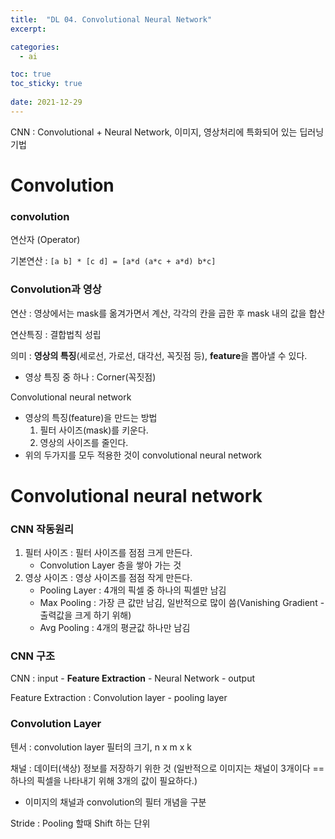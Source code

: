 ```yaml
---
title:  "DL 04. Convolutional Neural Network"
excerpt:

categories:
  - ai

toc: true
toc_sticky: true
 
date: 2021-12-29
---
```


CNN : Convolutional + Neural Network, 이미지, 영상처리에 특화되어 있는 딥러닝 기법

# Convolution

### convolution
연산자 (Operator)

기본연산 : `[a b] * [c d] = [a*d (a*c + a*d) b*c]`

### Convolution과 영상

연산 : 영상에서는 mask를 옮겨가면서 계산, 각각의 칸을 곱한 후 mask 내의 값을 합산

연산특징 : 결합법칙 성립 

의미 : **영상의 특징**(세로선, 가로선, 대각선, 꼭짓점 등), **feature**을 뽑아낼 수 있다.

* 영상 특징 중 하나 : Corner(꼭짓점)

Convolutional neural network

* 영상의 특징(feature)을 만드는 방법
    1. 필터 사이즈(mask)를 키운다.
    2. 영상의 사이즈를 줄인다.
* 위의 두가지를 모두 적용한 것이 convolutional neural network



# Convolutional neural network

### CNN 작동원리

1. 필터 사이즈 : 필터 사이즈를 점점 크게 만든다.
    * Convolution Layer 층을 쌓아 가는 것
2. 영상 사이즈 : 영상 사이즈를 점점 작게 만든다.
    * Pooling Layer : 4개의 픽셀 중 하나의 픽셀만 남김
    * Max Pooling : 가장 큰 값만 남김, 일반적으로 많이 씀(Vanishing Gradient - 출력값을 크게 하기 위해)
    * Avg Pooling : 4개의 평균값 하나만 남김

### CNN 구조

CNN : input - **Feature Extraction** - Neural Network - output

Feature Extraction : Convolution layer - pooling layer

### Convolution Layer

텐서 : convolution layer 필터의 크기, n x m x k

채널 : 데이터(색상) 정보를 저장하기 위한 것 (일반적으로 이미지는 채널이 3개이다 == 하나의 픽셀을 나타내기 위해 3개의 값이 필요하다.)

* 이미지의 채널과 convolution의 필터 개념을 구분

Stride : Pooling 할때 Shift 하는 단위





